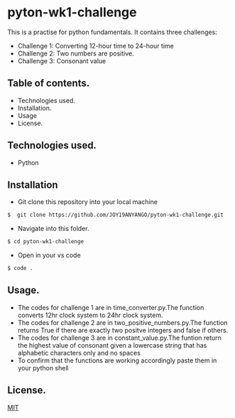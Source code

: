# pyton-wk1-challenge
This is a practise for python fundamentals.
It contains three challenges:
 * Challenge 1: Converting 12-hour time to 24-hour time
 * Challenge 2: Two numbers are positive.
 * Challenge 3: Consonant value

## Table of contents.

* Technologies used.
* Installation.
* Usage
* License.



## Technologies used.
* Python

## Installation

* Git clone this repository into your local machine
```bash
$  git clone https://github.com/JOY19ANYANGO/pyton-wk1-challenge.git

```
* Navigate into this folder.
```bash
$ cd pyton-wk1-challenge
```
* Open in your vs code
```bash
$ code .
```

## Usage.
* The codes for challenge 1 are in time_converter.py.The function converts 12hr clock system to 24hr clock system.
* The codes for challenge 2 are in two_positive_numbers.py.The function returns True if there are exactly two positve integers and false if others.
* The codes for challenge 3 are in constant_value.py.The funtion  return the highest value of consonant given a lowercase string that has alphabetic characters only and no spaces
* To confirm that the functions are working accordingly paste them in your python shell

## License.


[MIT](https://choosealicense.com/licenses/mit/)
